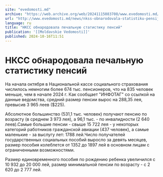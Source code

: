 ```yaml
---
site: "evedomosti.md"
archive: "https://web.archive.org/web/20241115083708/www.evedomosti.md/news/nkss-obnarodovala-statistiku-pensij"
url: "http://www.evedomosti.md/news/nkss-obnarodovala-statistiku-pensij"
language: ru
title: "НКСС обнародовала печальную статистику пенсий"
publication: '[[Moldavskie Vedomosti]]'
published: 2024-10-16T11:51
---
```


# НКСС обнародовала печальную статистику пенсий

На начала октября в Национальной кассе социального страхования числилось немногим более 674 тыс. пенсионеров, что на 835 человек меньше, чем в начале 2024 г. Как сообщает "ИНФОТАГ" со ссылкой на данные ведомства, средний размер пенсии вырос на 288,35 лея, превысив 3 965 леев ($225).

Абсолютное большинство (531,1 тыс. человек) получают пенсию по возрасту (в среднем 3 973 лея), а 96,1 тыс. - по инвалидности (2 640 леев).Самые большие пенсии - свыше 15 722 лея - у некоторых категорий работников гражданской авиации (437 человек), а самые маленькие - за выслугу лет: 1788 лей.Число получателей государственных социальных пособий выросло за девять месяцев, размер пособия колеблется от 1352 до 1897 лей в основном лицам с ограниченными возможностями.

Размер единовременного пособия по рождению ребенка увеличился с 10 932 до 20 000 лей, размер минимальной пенсии по возрасту - с 2 620 до 2 777 лей.